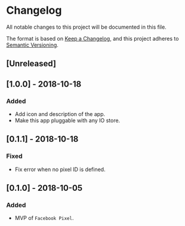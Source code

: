 # Changelog
All notable changes to this project will be documented in this file.

The format is based on [Keep a Changelog](https://keepachangelog.com/en/1.0.0/),
and this project adheres to [Semantic Versioning](https://semver.org/spec/v2.0.0.html).

## [Unreleased]

## [1.0.0] - 2018-10-18
### Added
- Add icon and description of the app.
- Make this app pluggable with any IO store.

## [0.1.1] - 2018-10-18
### Fixed
- Fix error when no pixel ID is defined.

## [0.1.0] - 2018-10-05
### Added
- MVP of `Facebook Pixel`.
